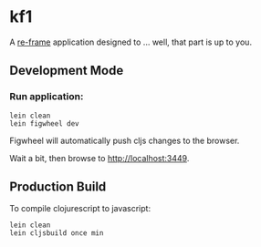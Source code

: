 # kf1

A [re-frame](https://github.com/Day8/re-frame) application designed to ... well, that part is up to you.

## Development Mode

### Run application:

```
lein clean
lein figwheel dev
```

Figwheel will automatically push cljs changes to the browser.

Wait a bit, then browse to [http://localhost:3449](http://localhost:3449).

## Production Build


To compile clojurescript to javascript:

```
lein clean
lein cljsbuild once min
```
